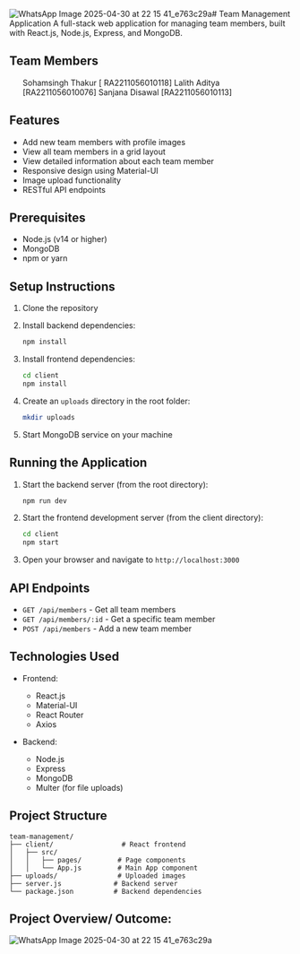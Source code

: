![WhatsApp Image 2025-04-30 at 22 15 41_e763c29a](https://github.com/user-attachments/assets/e2b93391-742b-46d7-b1ce-b77999d6bfd6)# Team Management Application
A full-stack web application for managing team members, built with React.js, Node.js, Express, and MongoDB.

## Team Members
<ul>
   <l>Sohamsingh Thakur [ RA2211056010118]</l>
   <l>Lalith Aditya [RA2211056010076]</l>
   <l>Sanjana Disawal [RA2211056010113]</l>
</ul>



## Features

- Add new team members with profile images
- View all team members in a grid layout
- View detailed information about each team member
- Responsive design using Material-UI
- Image upload functionality
- RESTful API endpoints

## Prerequisites

- Node.js (v14 or higher)
- MongoDB
- npm or yarn

## Setup Instructions

1. Clone the repository
2. Install backend dependencies:
   ```bash
   npm install
   ```

3. Install frontend dependencies:
   ```bash
   cd client
   npm install
   ```

4. Create an `uploads` directory in the root folder:
   ```bash
   mkdir uploads
   ```

5. Start MongoDB service on your machine

## Running the Application

1. Start the backend server (from the root directory):
   ```bash
   npm run dev
   ```

2. Start the frontend development server (from the client directory):
   ```bash
   cd client
   npm start
   ```

3. Open your browser and navigate to `http://localhost:3000`

## API Endpoints

- `GET /api/members` - Get all team members
- `GET /api/members/:id` - Get a specific team member
- `POST /api/members` - Add a new team member

## Technologies Used

- Frontend:
  - React.js
  - Material-UI
  - React Router
  - Axios

- Backend:
  - Node.js
  - Express
  - MongoDB
  - Multer (for file uploads)

## Project Structure

```
team-management/
├── client/                 # React frontend
│   ├── src/
│   │   ├── pages/         # Page components
│   │   └── App.js         # Main App component
├── uploads/               # Uploaded images
├── server.js             # Backend server
└── package.json          # Backend dependencies
``` 

## Project Overview/ Outcome:
![WhatsApp Image 2025-04-30 at 22 15 41_e763c29a](https://github.com/user-attachments/assets/00165855-c4fd-4940-acc8-97cd1ea99b25)
